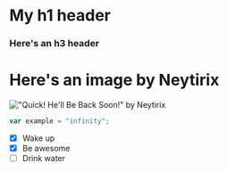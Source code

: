# My h1 header
### Here's an h3 header

# Here's an image by Neytirix
!["Quick! He'll Be Back Soon!" by Neytirix](https://images-wixmp-ed30a86b8c4ca887773594c2.wixmp.com/f/bcdbac5b-cdc4-410e-8020-c863a7210f66/ddk5xi6-41e38694-5946-4c8e-9a60-5ca0d342a55c.jpg/v1/fill/w_1192,h_670,q_70,strp/quick__he_ll_be_back_soon__by_neytirix_ddk5xi6-pre.jpg?token=eyJ0eXAiOiJKV1QiLCJhbGciOiJIUzI1NiJ9.eyJzdWIiOiJ1cm46YXBwOjdlMGQxODg5ODIyNjQzNzNhNWYwZDQxNWVhMGQyNmUwIiwiaXNzIjoidXJuOmFwcDo3ZTBkMTg4OTgyMjY0MzczYTVmMGQ0MTVlYTBkMjZlMCIsIm9iaiI6W1t7ImhlaWdodCI6Ijw9NzIwIiwicGF0aCI6IlwvZlwvYmNkYmFjNWItY2RjNC00MTBlLTgwMjAtYzg2M2E3MjEwZjY2XC9kZGs1eGk2LTQxZTM4Njk0LTU5NDYtNGM4ZS05YTYwLTVjYTBkMzQyYTU1Yy5qcGciLCJ3aWR0aCI6Ijw9MTI4MCJ9XV0sImF1ZCI6WyJ1cm46c2VydmljZTppbWFnZS5vcGVyYXRpb25zIl19.h622Jad0z95PnWXOxIxe5wwPLs8Imn69rzdEbDuA1h4)

``` javascript
var example = "infinity";
```

- [x] Wake up
- [x] Be awesome
- [ ] Drink water
